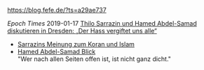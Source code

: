 https://blog.fefe.de/?ts=a29ae737

*Epoch Times* 2019-01-17 [Thilo Sarrazin und Hamed Abdel-Samad diskutieren in Dresden: „Der Hass vergiftet uns alle“](9https://www.youtube.com/watch?v=LiHwb__acrU)
- [Sarrazins Meinung zum Koran und Islam](https://www.youtube.com/watch?v=LiHwb__acrU&t=2m43s)
- [Hamed Abdel-Samad Blick](https://www.youtube.com/watch?v=LiHwb__acrU&t=16m29s)  
  "Wer nach allen Seiten offen ist, ist nicht ganz dicht."

